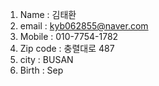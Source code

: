 1. Name : 김태환
2. email : kyb062855@naver.com
3. Mobile : 010-7754-1782
4. Zip code : 충렬대로 487
5. city : BUSAN
6. Birth : Sep